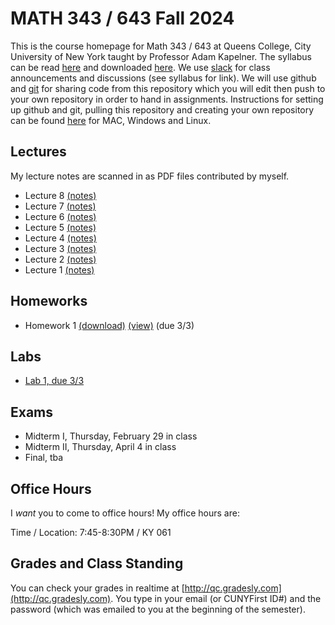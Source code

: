 # MATH 343 / 643 Fall 2024

This is the course homepage for Math 343 / 643 at Queens College, City University of New York taught by Professor Adam Kapelner. The syllabus can be read [here](https://github.com/kapelner/QC_MATH_343_Spring_2024/blob/master/syllabus/syllabus.pdf) and downloaded [here](https://raw.githubusercontent.com/kapelner/QC_MATH_343_Spring_2024/main/syllabus/syllabus.pdf). We use [slack](https://slack.com/) for class announcements and discussions (see syllabus for link).  We will use github and [git](https://en.wikipedia.org/wiki/Git) for sharing code from this repository which you will edit then push to your own repository in order to hand in assignments. Instructions for setting up github and git, pulling this repository and creating your own repository can be found [here](https://github.com/kapelner/QC_Math_343_Spring_2024/blob/master/syllabus/git_github_class_setup.pdf) for MAC, Windows and Linux.


## Lectures

My lecture notes are scanned in as PDF files contributed by myself.

<!--
* Lecture 23 [(notes)](https://github.com/kapelner/QC_MATH_343_Spring_2024/blob/master/lectures/lec23.pdf)
* Lecture 22 [(notes)](https://github.com/kapelner/QC_MATH_343_Spring_2024/blob/master/lectures/lec22.pdf)
* Lecture 21 [(notes)](https://github.com/kapelner/QC_MATH_343_Spring_2024/blob/master/lectures/lec21.pdf)
* Lecture 20 [(notes)](https://github.com/kapelner/QC_MATH_343_Spring_2024/blob/master/lectures/lec20.pdf)
* Lecture 19 [(notes)](https://github.com/kapelner/QC_MATH_343_Spring_2024/blob/master/lectures/lec19.pdf)
* Lecture 18 [(notes)](https://github.com/kapelner/QC_MATH_343_Spring_2024/blob/master/lectures/lec18.pdf)
* Lecture 17 [(notes)](https://github.com/kapelner/QC_MATH_343_Spring_2024/blob/master/lectures/lec17.pdf)
* Lecture 16 [(notes)](https://github.com/kapelner/QC_MATH_343_Spring_2024/blob/master/lectures/lec16.pdf)
* Lecture 15 [(notes)](https://github.com/kapelner/QC_MATH_343_Spring_2024/blob/master/lectures/lec15.pdf)
* Lecture 14 [(notes)](https://github.com/kapelner/QC_MATH_343_Spring_2024/blob/master/lectures/lec14.pdf)
* Lecture 13 [(notes)](https://github.com/kapelner/QC_MATH_343_Spring_2024/blob/master/lectures/lec13.pdf)
* Lecture 12 [(notes)](https://github.com/kapelner/QC_MATH_343_Spring_2024/blob/master/lectures/lec12.pdf)
* Lecture 11 [(notes)](https://github.com/kapelner/QC_MATH_343_Spring_2024/blob/master/lectures/lec11.pdf)
* Lecture 10 [(notes)](https://github.com/kapelner/QC_MATH_343_Spring_2024/blob/master/lectures/lec10.pdf)
* Lecture 9 [(notes)](https://github.com/kapelner/QC_MATH_343_Spring_2024/blob/master/lectures/lec09.pdf)-->
* Lecture 8 [(notes)](https://github.com/kapelner/QC_MATH_343_Spring_2024/blob/master/lectures/lec08.pdf)
* Lecture 7 [(notes)](https://github.com/kapelner/QC_MATH_343_Spring_2024/blob/master/lectures/lec07.pdf)
* Lecture 6 [(notes)](https://github.com/kapelner/QC_MATH_343_Spring_2024/blob/master/lectures/lec06.pdf)
* Lecture 5 [(notes)](https://github.com/kapelner/QC_MATH_343_Spring_2024/blob/master/lectures/lec05.pdf)
* Lecture 4 [(notes)](https://github.com/kapelner/QC_MATH_343_Spring_2024/blob/master/lectures/lec04.pdf)
* Lecture 3 [(notes)](https://github.com/kapelner/QC_MATH_343_Spring_2024/blob/master/lectures/lec03.pdf)
* Lecture 2 [(notes)](https://github.com/kapelner/QC_MATH_343_Spring_2024/blob/master/lectures/lec02.pdf)
* Lecture 1 [(notes)](https://github.com/kapelner/QC_MATH_343_Spring_2024/blob/master/lectures/lec01.pdf)


## Homeworks

<!--
* Homework 6 [(download)](https://github.com/kapelner/QC_MATH_343_Spring_2024/blob/master/homeworks/hw06/hw06t.pdf?raw=true) [(view)](https://github.com/kapelner/QC_MATH_343_Spring_2024/blob/master/homeworks/hw06/hw06t.pdf) (due 12/4)
* Homework 5 [(download)](https://github.com/kapelner/QC_MATH_343_Spring_2024/blob/master/homeworks/hw05/hw05t.pdf?raw=true) [(view)](https://github.com/kapelner/QC_MATH_343_Spring_2024/blob/master/homeworks/hw05/hw05t.pdf) (due 11/16)
* Homework 4 [(download)](https://github.com/kapelner/QC_MATH_343_Spring_2024/blob/master/homeworks/hw04/hw04t.pdf?raw=true) [(view)](https://github.com/kapelner/QC_MATH_343_Spring_2024/blob/master/homeworks/hw04/hw04t.pdf) (due 11/2)
* Homework 3 [(download)](https://github.com/kapelner/QC_MATH_343_Spring_2024/blob/master/homeworks/hw03/hw03t.pdf?raw=true) [(view)](https://github.com/kapelner/QC_MATH_343_Spring_2024/blob/master/homeworks/hw03/hw03t.pdf) (due 10/8)
* Homework 2 [(download)](https://github.com/kapelner/QC_MATH_343_Spring_2024/blob/master/homeworks/hw02/hw02t.pdf?raw=true) [(view)](https://github.com/kapelner/QC_MATH_343_Spring_2024/blob/master/homeworks/hw02/hw02t.pdf) (due 9/20)-->
* Homework 1 [(download)](https://github.com/kapelner/QC_MATH_343_Spring_2024/blob/master/homeworks/hw01/hw01t.pdf?raw=true) [(view)](https://github.com/kapelner/QC_MATH_343_Spring_2024/blob/master/homeworks/hw01/hw01t.pdf) (due 3/3)

## Labs

<!--
* [(Lab 10, *not* due)](https://github.com/kapelner/QC_MATH_343_Spring_2024/blob/master/labs/lab10.Rmd)
* [(Lab 9, due 5/12)](https://github.com/kapelner/QC_MATH_343_Spring_2024/blob/master/labs/lab09.Rmd)
* [(Lab 8, due 5/3)](https://github.com/kapelner/QC_MATH_343_Spring_2024/blob/master/labs/lab08.Rmd)
* [(Lab 7, due 4/24)](https://github.com/kapelner/QC_MATH_343_Spring_2024/blob/master/labs/lab07.Rmd)
* [(Lab 6, due 4/10)](https://github.com/kapelner/QC_MATH_343_Spring_2024/blob/master/labs/lab06.Rmd)
* [(Lab 5, due 4/3)](https://github.com/kapelner/QC_MATH_343_Spring_2024/blob/master/labs/lab05.Rmd)

* [Lab 3, due 3/13](https://github.com/kapelner/QC_MATH_343_Spring_2024/blob/master/labs/lab03.Rmd)
* [Lab 2, due 3/06](https://github.com/kapelner/QC_MATH_343_Spring_2024/blob/master/labs/lab02.Rmd)  -->
* [Lab 1, due 3/3](https://github.com/kapelner/QC_MATH_343_Spring_2024/blob/master/labs/lab01.Rmd)

## Exams

* Midterm I, Thursday, February 29 in class
* Midterm II, Thursday, April 4 in class
* Final, tba

## Office Hours

I *want* you to come to office hours! My office hours are:

Time / Location: 7:45-8:30PM / KY 061

## Grades and Class Standing

You can check your grades in realtime at [http://qc.gradesly.com](http://qc.gradesly.com). You type in your email (or CUNYFirst ID#) and the password (which was emailed to you at the beginning of the semester).
